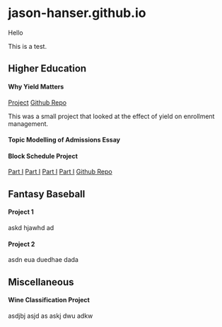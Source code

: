 # jason-hanser.github.io


Hello

This is a test.


## Higher Education

#### Why Yield Matters

<a href="https://htmlpreview.github.io/https://github.com/jason-hanser/why-yield-matters/blob/master/report.html">Project</a>
<a href="https://github.com/jason-hanser/why-yield-matters">Github Repo</a>

This was a small project that looked at the effect of yield on enrollment management. 



#### Topic Modelling of Admissions Essay 


#### Block Schedule Project

[Part I](https://github.com/jason-hanser/jason-hanser.github.io/blob/master/_projects/block-schedule-walkthrough-p1.html)
[Part I](https://github.com/jason-hanser/block-schedule/blob/master/block-schedule-walkthrough-p1.html)
[Part I](https://htmlpreview.github.io/?https://github.com/jason-hanser/block-schedule/blob/master/block-schedule-walkthrough-p1.html)
[Part I](https://htmlpreview.github.io/?https://github.com/jason-hanser/jason-hanser.github.io/blob/master/_projects/block-schedule-walkthrough-p1.html)
[Github Repo](https://github.com/jason-hanser/block-schedule)


## Fantasy Baseball

#### Project 1

askd hjawhd ad

#### Project 2

asdn eua duedhae dada


## Miscellaneous

#### Wine Classification Project

asdjbj asjd as askj dwu adkw


